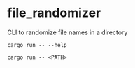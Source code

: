 # file_randomizer
CLI to randomize file names in a directory

```
cargo run -- --help
```

```
cargo run -- <PATH>
```
